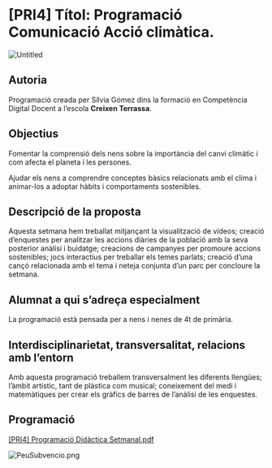 # [PRI4] Títol: Programació Comunicació Acció climàtica.

![Untitled](%5BPRI4%5D%20Ti%CC%81tol%20Programacio%CC%81%20Comunicacio%CC%81%20Accio%CC%81%20cli%20026a67bd2f584ba083635744e08b0425/Untitled.png)

## **Autoria**

Programació creada per Sílvia Gómez dins la formació en Competència Digital Docent a l’escola **Creixen Terrassa**.

## **Objectius**

Fomentar la comprensió dels nens sobre la importància del canvi climàtic i com afecta el planeta i les persones.

Ajudar els nens a comprendre conceptes bàsics relacionats amb el clima i animar-los a adoptar hàbits i comportaments sostenibles.

## **Descripció de la proposta**

Aquesta setmana hem treballat mitjançant la visualització de vídeos; creació d’enquestes per analitzar les accions diàries de la població amb la seva posterior anàlisi i buidatge; creacions de campanyes per promoure accions sostenibles; jocs interactius per treballar els temes parlats; creació d’una cançó relacionada amb el tema i neteja conjunta d’un parc per concloure la setmana.

## **Alumnat a qui s’adreça especialment**

La programació està pensada per a nens i nenes de 4t de primària.

## **Interdisciplinarietat, transversalitat, relacions amb l’entorn**

Amb aquesta programació treballem transversalment les diferents llengües; l’àmbit artístic, tant de plàstica com musical; coneixement del medi i matemàtiques per crear els gràfics de barres de l’anàlisi de les enquestes. 

## Programació

[[PRI4] Programació Didàctica Setmanal.pdf](%5BPRI4%5D%20Ti%CC%81tol%20Programacio%CC%81%20Comunicacio%CC%81%20Accio%CC%81%20cli%20026a67bd2f584ba083635744e08b0425/PRI4_Programaci_Didctica_Setmanal.pdf)

![PeuSubvencio.png](%5BPRI4%5D%20Ti%CC%81tol%20Programacio%CC%81%20Comunicacio%CC%81%20Accio%CC%81%20cli%20026a67bd2f584ba083635744e08b0425/PeuSubvencio.png)